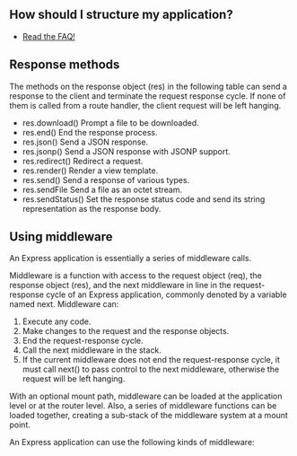 ## How should I structure my application?
* [Read the FAQ!](http://expressjs.com/starter/faq.html)


## Response methods
The methods on the response object (res) in the following table can send a response to the client and terminate the request response cycle. If none of them is called from a route handler, the client request will be left hanging.


* res.download()	Prompt a file to be downloaded.
* res.end()	End the response process.
* res.json()	Send a JSON response.
* res.jsonp()	Send a JSON response with JSONP support.
* res.redirect()	Redirect a request.
* res.render()	Render a view template.
* res.send()	Send a response of various types.
* res.sendFile	Send a file as an octet stream.
* res.sendStatus()	Set the response status code and send its string representation as the response body.


## Using middleware

An Express application is essentially a series of middleware calls.

Middleware is a function with access to the request object (req), the response object (res), and the next middleware in line in the request-response cycle of an Express application, commonly denoted by a variable named next. Middleware can:

1. Execute any code.
2. Make changes to the request and the response objects.
3. End the request-response cycle.
4. Call the next middleware in the stack.
5. If the current middleware does not end the request-response cycle,
it must call next() to pass control to the next middleware, otherwise the request will be left hanging.

With an optional mount path, middleware can be loaded at the application level or at the router level. Also, a series of middleware functions can be loaded together, creating a sub-stack of the middleware system at a mount point.

An Express application can use the following kinds of middleware:
